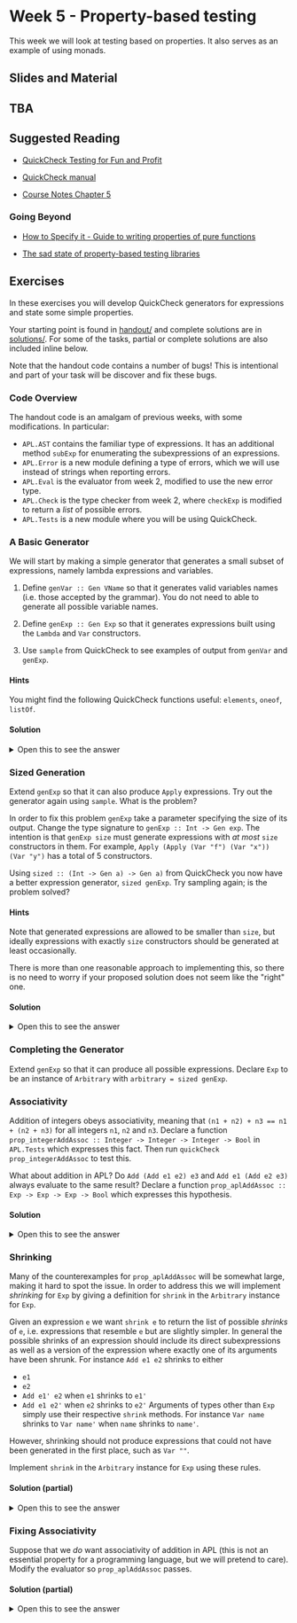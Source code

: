 # Week 5 - Property-based testing

This week we will look at testing based on properties. It also serves as an example of using monads.

## Slides and Material

## TBA

## Suggested Reading

* [QuickCheck Testing for Fun and Profit](QuickCheckTestingforFunandProfit.pdf)

* [QuickCheck manual](https://www.cse.chalmers.se/~rjmh/QuickCheck/manual.html)

* [Course Notes Chapter 5](https://diku-dk.github.io/ap-notes/chapter_5.html)

### Going Beyond

* [How to Specify it - Guide to writing properties of pure functions](HowToSpecifyIt.pdf)

* [The sad state of property-based testing libraries](https://stevana.github.io/the_sad_state_of_property-based_testing_libraries.html)

## Exercises

In these exercises you will develop QuickCheck generators for expressions and
state some simple properties.

Your starting point is found in [handout/](handout/) and complete
solutions are in [solutions/](solutions/). For some of the tasks,
partial or complete solutions are also included inline below.

Note that the handout code contains a number of bugs! This is intentional and
part of your task will be discover and fix these bugs.

### Code Overview

The handout code is an amalgam of previous weeks, with some modifications.
In particular:
* `APL.AST` contains the familiar type of expressions. It has an additional
  method `subExp` for enumerating the subexpressions of an expressions.
* `APL.Error` is a new module defining a type of errors, which we will use
  instead of strings when reporting errors.
* `APL.Eval` is the evaluator from week 2, modified to use the new error type.
* `APL.Check` is the type checker from week 2, where `checkExp` is modified
  to return a *list* of possible errors.
* `APL.Tests` is a new module where you will be using QuickCheck.

### A Basic Generator

We will start by making a simple generator that generates a small subset of
expressions, namely lambda expressions and variables.

1. Define `genVar :: Gen VName` so that it generates valid variables names
   (i.e. those accepted by the grammar). You do not need to able to generate
   all possible variable names.

2. Define `genExp :: Gen Exp` so that it generates expressions built using the
   `Lambda` and `Var` constructors.

3. Use `sample` from QuickCheck to see examples of output from `genVar` and `genExp`.

#### Hints

You might find the following QuickCheck functions useful: `elements`, `oneof`, `listOf`.

#### Solution

<details>
<summary>Open this to see the answer</summary>

```Haskell
genVar :: Gen VName
genVar = do
    alpha <- elements ['a' .. 'z']
    alphaNums <- listOf $ elements $ ['a' .. 'z'] ++ ['0' .. '9']
    pure (alpha : alphaNums)

genExp :: Gen Exp
genExp = oneof [Var <$> genVar, Lambda <$> genVar <*> genExp]
```

Then run `sample genVar` and `sample genExp` in ghci.
</details>

### Sized Generation

Extend `genExp` so that it can also produce `Apply` expressions. Try out the
generator again using `sample`. What is the problem?

In order to fix this problem `genExp` take a parameter specifying the size of
its output. Change the type signature to `genExp :: Int -> Gen exp`. The
intention is that `genExp size` must generate expressions with *at most* `size`
constructors in them. For example, `Apply (Apply (Var "f") (Var "x")) (Var "y")`
has a total of 5 constructors.

Using `sized :: (Int -> Gen a) -> Gen a)` from QuickCheck you now have a better
expression generator, `sized genExp`. Try sampling again; is the problem solved?

#### Hints

Note that generated expressions are allowed to be smaller than `size`, but
ideally expressions with exactly `size` constructors should be generated at
least occasionally.

There is more than one reasonable approach to implementing this, so there is no
need to worry if your proposed solution does not seem like the "right" one.

#### Solution

<details>
<summary>Open this to see the answer</summary>

```Haskell
genExp :: Int -> Gen Exp
genExp size =
  if size <= 1
  then Var <$> genVar
  else
    let half = (size - 1) `div` 2
    in oneof
      [ Var <$> genVar
      , Lambda <$> genVar <*> genExp (size - 1)
      , Apply <$> genExp half <*> genExp half
      ]
```

Then run `sample (sized genExp)` in ghci.
</details>

### Completing the Generator

Extend `genExp` so that it can produce all possible expressions. Declare `Exp`
to be an instance of `Arbitrary` with `arbitrary = sized genExp`.

### Associativity

Addition of integers obeys associativity, meaning that `(n1 + n2) + n3 == n1 + (n2 + n3)`
for all integers `n1`, `n2` and `n3`. Declare a function `prop_integerAddAssoc :: Integer -> Integer -> Integer -> Bool`
in `APL.Tests` which expresses this fact. Then run `quickCheck prop_integerAddAssoc` to test this.

What about addition in APL? Do `Add (Add e1 e2) e3` and `Add e1 (Add e2 e3)` always evaluate to the same result?
Declare a function `prop_aplAddAssoc :: Exp -> Exp -> Exp -> Bool` which expresses this hypothesis.

#### Solution

<details>
<summary>Open this to see the answer</summary>

```Haskell
prop_integerAddAssoc :: Integer -> Integer -> Integer -> Bool
prop_integerAddAssoc n1 n2 n3 = (n1 + n2) + n3 == n1 + (n2 + n3)

prop_aplAddAssoc :: Exp -> Exp -> Exp -> Bool
prop_aplAddAssoc e1 e2 e3 = runEval (eval (Add (Add e1 e2) e3)) == runEval (eval (Add e1 (Add e2 e3)))
```

Running `quickCheck prop_aplAddAssoc` should generate a counterexample to the property.
</details>

### Shrinking

Many of the counterexamples for `prop_aplAddAssoc` will be somewhat large, making it hard to spot the issue.
In order to address this we will implement *shrinking* for `Exp` by giving a
definition for `shrink` in the `Arbitrary` instance for `Exp`.

Given an expression `e` we want `shrink e` to return the list of possible
*shrinks* of `e`, i.e. expressions that resemble `e` but are slightly simpler.
In general the possible shrinks of an expression should include its direct
subexpressions as well as a version of the expression where exactly one of its
arguments have been shrunk. For instance `Add e1 e2` shrinks to either
* `e1`
* `e2`
* `Add e1' e2` when `e1` shrinks to `e1'`
* `Add e1 e2'` when `e2` shrinks to `e2'`
Arguments of types other than `Exp` simply use their respective `shrink` methods.
For instance `Var name` shrinks to `Var name'` when `name` shrinks to `name'`.

However, shrinking should not produce expressions that could not have been
generated in the first place, such as `Var ""`.

Implement `shrink` in the `Arbitrary` instance for `Exp` using these rules.

#### Solution (partial)

<details>
<summary>Open this to see the answer</summary>

```Haskell
  shrink (Add e1 e2) =
    e1 : e2 : [Add e1' e2 | e1' <- shrink e1] ++ [Add e1 e2' | e2' <- shrink e2]
  shrink (If cond e1 e2) =
    e1 : e2 : [If cond' e1 e2 | cond' <- shrink cond] ++ [If cond e1' e2 | e1' <- shrink e1] ++ [If cond e1 e2' | e2' <- shrink e2]
  shrink (Var x) =
    [Var x' | x' <- shrink x, not (null x')]
  shrink (Let x e1 e2) =
    e1 : [Let x' e1 e2 | x' <- shrink x, not (null x')] ++ [Let x e1' e2 | e1' <- shrink e1] ++ [Let x e1 e2' | e2' <- shrink e2]
  shrink (Lambda x e) =
    e : [Lambda x' e | x' <- shrink x, not (null x')] ++ [Lambda x e' | e' <- shrink e]
```

Running `quickCheck prop_aplAddAssoc` should now generate a smaller counterexample to the property.
</details>

### Fixing Associativity

Suppose that we *do* want associativity of addition in APL (this is not an
essential property for a programming language, but we will pretend to care).
Modify the evaluator so `prop_aplAddAssoc` passes.

#### Solution (partial)

<details>
<summary>Open this to see the answer</summary>

The most straightforward way is to change `evalIntBinOp` to the following:
```Haskell
evalIntBinOp f e1 e2 = do
  v1 <- eval e1
  case v1 of
    ValInt x -> do
      v2 <- eval e2
      case v2 of
        ValInt y -> ValInt <$> f x y
        _ -> failure NonInteger
    _ -> failure NonInteger
```

Even better would be to abstract out the notion of extracting the integer from
`ValInt` (or failing) into its own function.
</details>
